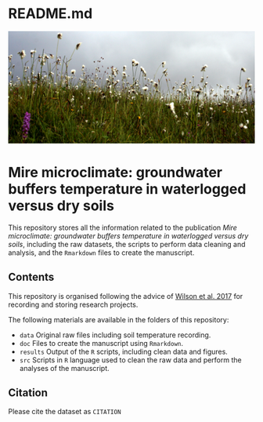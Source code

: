 README.md
================

![Alkaline fen in the Cantabrian Mountains](data/Sierra%20Cebolleda.JPG)

# Mire microclimate: groundwater buffers temperature in waterlogged versus dry soils

This repository stores all the information related to the publication
*Mire microclimate: groundwater buffers temperature in waterlogged
versus dry soils*, including the raw datasets, the scripts to perform
data cleaning and analysis, and the `Rmarkdown` files to create the
manuscript.

## Contents

This repository is organised following the advice of [Wilson et
al. 2017](https://doi.org/10.1371/journal.pcbi.1005510) for recording
and storing research projects.

The following materials are available in the folders of this repository:

  - `data` Original raw files including soil temperature recording.
  - `doc` Files to create the manuscript using `Rmarkdown`.
  - `results` Output of the `R` scripts, including clean data and
    figures.
  - `src` Scripts in `R` language used to clean the raw data and perform
    the analyses of the manuscript.

## Citation

Please cite the dataset as `CITATION`
